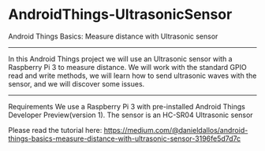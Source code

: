 # AndroidThings-UltrasonicSensor
Android Things Basics: Measure distance with Ultrasonic sensor

---

In this Android Things project we will use an Ultrasonic sensor with a Raspberry Pi 3 to measure distance.
We will work with the standard GPIO read and write methods, we will learn how to send ultrasonic waves with the sensor, and we will discover some issues.


---

Requirements
We use a Raspberry Pi 3 with pre-installed Android Things Developer Preview(version 1).
The sensor is an HC-SR04 Ultrasonic sensor


Please read the tutorial here:
https://medium.com/@danieldallos/android-things-basics-measure-distance-with-ultrasonic-sensor-3196fe5d7d7c
